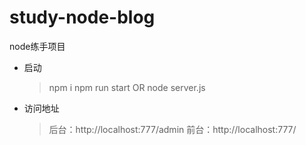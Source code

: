 # study-node-blog
node练手项目

* 启动
    > npm i
    > npm run start OR node server.js

* 访问地址
    > 后台：http://localhost:777/admin
    > 前台：http://localhost:777/
